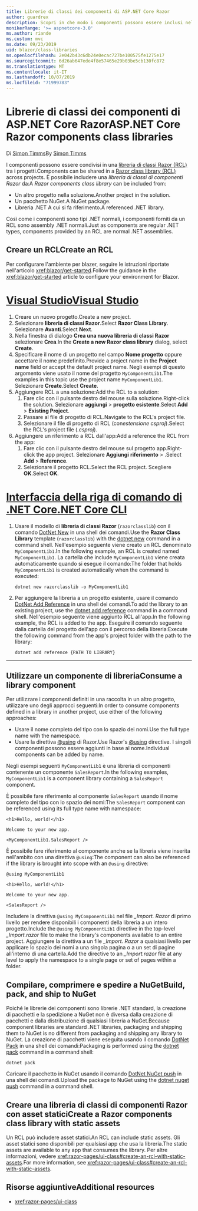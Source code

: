 ```yaml
---
title: Librerie di classi dei componenti di ASP.NET Core Razor
author: guardrex
description: Scopri in che modo i componenti possono essere inclusi nelle app blazer da una libreria di componenti esterna.
monikerRange: '>= aspnetcore-3.0'
ms.author: riande
ms.custom: mvc
ms.date: 09/23/2019
uid: blazor/class-libraries
ms.openlocfilehash: 2e042b43c6db24e0ecac727be100575fe1275e17
ms.sourcegitcommit: 6d26ab647ede4f8e57465e29b03be5cb130fc872
ms.translationtype: MT
ms.contentlocale: it-IT
ms.lasthandoff: 10/07/2019
ms.locfileid: "71999783"
---
```

# <a name="aspnet-core-razor-components-class-libraries"></a><span data-ttu-id="45b01-103">Librerie di classi dei componenti di ASP.NET Core Razor</span><span class="sxs-lookup"><span data-stu-id="45b01-103">ASP.NET Core Razor components class libraries</span></span>

<span data-ttu-id="45b01-104">Di [Simon Timms](https://github.com/stimms)</span><span class="sxs-lookup"><span data-stu-id="45b01-104">By [Simon Timms](https://github.com/stimms)</span></span>

<span data-ttu-id="45b01-105">I componenti possono essere condivisi in una [libreria di classi Razor (RCL)](xref:razor-pages/ui-class) tra i progetti.</span><span class="sxs-lookup"><span data-stu-id="45b01-105">Components can be shared in a [Razor class library (RCL)](xref:razor-pages/ui-class) across projects.</span></span> <span data-ttu-id="45b01-106">È possibile includere una *libreria di classi di componenti Razor* da:</span><span class="sxs-lookup"><span data-stu-id="45b01-106">A *Razor components class library* can be included from:</span></span>

* <span data-ttu-id="45b01-107">Un altro progetto nella soluzione.</span><span class="sxs-lookup"><span data-stu-id="45b01-107">Another project in the solution.</span></span>
* <span data-ttu-id="45b01-108">Un pacchetto NuGet.</span><span class="sxs-lookup"><span data-stu-id="45b01-108">A NuGet package.</span></span>
* <span data-ttu-id="45b01-109">Libreria .NET A cui si fa riferimento.</span><span class="sxs-lookup"><span data-stu-id="45b01-109">A referenced .NET library.</span></span>

<span data-ttu-id="45b01-110">Così come i componenti sono tipi .NET normali, i componenti forniti da un RCL sono assembly .NET normali.</span><span class="sxs-lookup"><span data-stu-id="45b01-110">Just as components are regular .NET types, components provided by an RCL are normal .NET assemblies.</span></span>

## <a name="create-an-rcl"></a><span data-ttu-id="45b01-111">Creare un RCL</span><span class="sxs-lookup"><span data-stu-id="45b01-111">Create an RCL</span></span>

<span data-ttu-id="45b01-112">Per configurare l'ambiente per blazer, seguire le istruzioni riportate nell'articolo <xref:blazor/get-started>.</span><span class="sxs-lookup"><span data-stu-id="45b01-112">Follow the guidance in the <xref:blazor/get-started> article to configure your environment for Blazor.</span></span>

# <a name="visual-studiotabvisual-studio"></a>[<span data-ttu-id="45b01-113">Visual Studio</span><span class="sxs-lookup"><span data-stu-id="45b01-113">Visual Studio</span></span>](#tab/visual-studio)

1. <span data-ttu-id="45b01-114">Creare un nuovo progetto.</span><span class="sxs-lookup"><span data-stu-id="45b01-114">Create a new project.</span></span>
1. <span data-ttu-id="45b01-115">Selezionare **libreria di classi Razor**.</span><span class="sxs-lookup"><span data-stu-id="45b01-115">Select **Razor Class Library**.</span></span> <span data-ttu-id="45b01-116">Selezionare **Avanti**.</span><span class="sxs-lookup"><span data-stu-id="45b01-116">Select **Next**.</span></span>
1. <span data-ttu-id="45b01-117">Nella finestra di dialogo **Crea una nuova libreria di classi Razor** selezionare **Crea**.</span><span class="sxs-lookup"><span data-stu-id="45b01-117">In the **Create a new Razor class library** dialog, select **Create**.</span></span>
1. <span data-ttu-id="45b01-118">Specificare il nome di un progetto nel campo **Nome progetto** oppure accettare il nome predefinito.</span><span class="sxs-lookup"><span data-stu-id="45b01-118">Provide a project name in the **Project name** field or accept the default project name.</span></span> <span data-ttu-id="45b01-119">Negli esempi di questo argomento viene usato il nome del progetto `MyComponentLib1`.</span><span class="sxs-lookup"><span data-stu-id="45b01-119">The examples in this topic use the project name `MyComponentLib1`.</span></span> <span data-ttu-id="45b01-120">Selezionare **Create**.</span><span class="sxs-lookup"><span data-stu-id="45b01-120">Select **Create**.</span></span>
1. <span data-ttu-id="45b01-121">Aggiungere RCL a una soluzione:</span><span class="sxs-lookup"><span data-stu-id="45b01-121">Add the RCL to a solution:</span></span>
   1. <span data-ttu-id="45b01-122">Fare clic con il pulsante destro del mouse sulla soluzione.</span><span class="sxs-lookup"><span data-stu-id="45b01-122">Right-click the solution.</span></span> <span data-ttu-id="45b01-123">Selezionare **aggiungi** > **progetto esistente**.</span><span class="sxs-lookup"><span data-stu-id="45b01-123">Select **Add** > **Existing Project**.</span></span>
   1. <span data-ttu-id="45b01-124">Passare al file di progetto di RCL.</span><span class="sxs-lookup"><span data-stu-id="45b01-124">Navigate to the RCL's project file.</span></span>
   1. <span data-ttu-id="45b01-125">Selezionare il file di progetto di RCL (con*estensione csproj*).</span><span class="sxs-lookup"><span data-stu-id="45b01-125">Select the RCL's project file (*.csproj*).</span></span>
1. <span data-ttu-id="45b01-126">Aggiungere un riferimento a RCL dall'app:</span><span class="sxs-lookup"><span data-stu-id="45b01-126">Add a reference the RCL from the app:</span></span>
   1. <span data-ttu-id="45b01-127">Fare clic con il pulsante destro del mouse sul progetto app.</span><span class="sxs-lookup"><span data-stu-id="45b01-127">Right-click the app project.</span></span> <span data-ttu-id="45b01-128">Selezionare **Aggiungi** **riferimento** > .</span><span class="sxs-lookup"><span data-stu-id="45b01-128">Select **Add** > **Reference**.</span></span>
   1. <span data-ttu-id="45b01-129">Selezionare il progetto RCL.</span><span class="sxs-lookup"><span data-stu-id="45b01-129">Select the RCL project.</span></span> <span data-ttu-id="45b01-130">Scegliere **OK**.</span><span class="sxs-lookup"><span data-stu-id="45b01-130">Select **OK**.</span></span>

# <a name="net-core-clitabnetcore-cli"></a>[<span data-ttu-id="45b01-131">Interfaccia della riga di comando di .NET Core</span><span class="sxs-lookup"><span data-stu-id="45b01-131">.NET Core CLI</span></span>](#tab/netcore-cli)

1. <span data-ttu-id="45b01-132">Usare il modello di **libreria di classi Razor** (`razorclasslib`) con il comando [DotNet New](/dotnet/core/tools/dotnet-new) in una shell dei comandi.</span><span class="sxs-lookup"><span data-stu-id="45b01-132">Use the **Razor Class Library** template (`razorclasslib`) with the [dotnet new](/dotnet/core/tools/dotnet-new) command in a command shell.</span></span> <span data-ttu-id="45b01-133">Nell'esempio seguente viene creato un RCL denominato `MyComponentLib1`.</span><span class="sxs-lookup"><span data-stu-id="45b01-133">In the following example, an RCL is created named `MyComponentLib1`.</span></span> <span data-ttu-id="45b01-134">La cartella che include `MyComponentLib1` viene creata automaticamente quando si esegue il comando:</span><span class="sxs-lookup"><span data-stu-id="45b01-134">The folder that holds `MyComponentLib1` is created automatically when the command is executed:</span></span>

   ```dotnetcli
   dotnet new razorclasslib -o MyComponentLib1
   ```

1. <span data-ttu-id="45b01-135">Per aggiungere la libreria a un progetto esistente, usare il comando [DotNet Add Reference](/dotnet/core/tools/dotnet-add-reference) in una shell dei comandi.</span><span class="sxs-lookup"><span data-stu-id="45b01-135">To add the library to an existing project, use the [dotnet add reference](/dotnet/core/tools/dotnet-add-reference) command in a command shell.</span></span> <span data-ttu-id="45b01-136">Nell'esempio seguente viene aggiunto RCL all'app.</span><span class="sxs-lookup"><span data-stu-id="45b01-136">In the following example, the RCL is added to the app.</span></span> <span data-ttu-id="45b01-137">Eseguire il comando seguente dalla cartella del progetto dell'app con il percorso della libreria:</span><span class="sxs-lookup"><span data-stu-id="45b01-137">Execute the following command from the app's project folder with the path to the library:</span></span>

   ```dotnetcli
   dotnet add reference {PATH TO LIBRARY}
   ```

---

## <a name="consume-a-library-component"></a><span data-ttu-id="45b01-138">Utilizzare un componente di libreria</span><span class="sxs-lookup"><span data-stu-id="45b01-138">Consume a library component</span></span>

<span data-ttu-id="45b01-139">Per utilizzare i componenti definiti in una raccolta in un altro progetto, utilizzare uno degli approcci seguenti:</span><span class="sxs-lookup"><span data-stu-id="45b01-139">In order to consume components defined in a library in another project, use either of the following approaches:</span></span>

* <span data-ttu-id="45b01-140">Usare il nome completo del tipo con lo spazio dei nomi.</span><span class="sxs-lookup"><span data-stu-id="45b01-140">Use the full type name with the namespace.</span></span>
* <span data-ttu-id="45b01-141">Usare la direttiva [\@using](xref:mvc/views/razor#using) di Razor.</span><span class="sxs-lookup"><span data-stu-id="45b01-141">Use Razor's [\@using](xref:mvc/views/razor#using) directive.</span></span> <span data-ttu-id="45b01-142">I singoli componenti possono essere aggiunti in base al nome.</span><span class="sxs-lookup"><span data-stu-id="45b01-142">Individual components can be added by name.</span></span>

<span data-ttu-id="45b01-143">Negli esempi seguenti `MyComponentLib1` è una libreria di componenti contenente un componente `SalesReport`.</span><span class="sxs-lookup"><span data-stu-id="45b01-143">In the following examples, `MyComponentLib1` is a component library containing a `SalesReport` component.</span></span>

<span data-ttu-id="45b01-144">È possibile fare riferimento al componente `SalesReport` usando il nome completo del tipo con lo spazio dei nomi:</span><span class="sxs-lookup"><span data-stu-id="45b01-144">The `SalesReport` component can be referenced using its full type name with namespace:</span></span>

```cshtml
<h1>Hello, world!</h1>

Welcome to your new app.

<MyComponentLib1.SalesReport />
```

<span data-ttu-id="45b01-145">È possibile fare riferimento al componente anche se la libreria viene inserita nell'ambito con una direttiva `@using`:</span><span class="sxs-lookup"><span data-stu-id="45b01-145">The component can also be referenced if the library is brought into scope with an `@using` directive:</span></span>

```cshtml
@using MyComponentLib1

<h1>Hello, world!</h1>

Welcome to your new app.

<SalesReport />
```

<span data-ttu-id="45b01-146">Includere la direttiva `@using MyComponentLib1` nel file *_Import. Razor* di primo livello per rendere disponibili i componenti della libreria a un intero progetto.</span><span class="sxs-lookup"><span data-stu-id="45b01-146">Include the `@using MyComponentLib1` directive in the top-level *_Import.razor* file to make the library's components available to an entire project.</span></span> <span data-ttu-id="45b01-147">Aggiungere la direttiva a un file *_Import. Razor* a qualsiasi livello per applicare lo spazio dei nomi a una singola pagina o a un set di pagine all'interno di una cartella.</span><span class="sxs-lookup"><span data-stu-id="45b01-147">Add the directive to an *_Import.razor* file at any level to apply the namespace to a single page or set of pages within a folder.</span></span>

## <a name="build-pack-and-ship-to-nuget"></a><span data-ttu-id="45b01-148">Compilare, comprimere e spedire a NuGet</span><span class="sxs-lookup"><span data-stu-id="45b01-148">Build, pack, and ship to NuGet</span></span>

<span data-ttu-id="45b01-149">Poiché le librerie dei componenti sono librerie .NET standard, la creazione di pacchetti e la spedizione a NuGet non è diversa dalla creazione di pacchetti e dalla distribuzione di qualsiasi libreria a NuGet.</span><span class="sxs-lookup"><span data-stu-id="45b01-149">Because component libraries are standard .NET libraries, packaging and shipping them to NuGet is no different from packaging and shipping any library to NuGet.</span></span> <span data-ttu-id="45b01-150">La creazione di pacchetti viene eseguita usando il comando [DotNet Pack](/dotnet/core/tools/dotnet-pack) in una shell dei comandi:</span><span class="sxs-lookup"><span data-stu-id="45b01-150">Packaging is performed using the [dotnet pack](/dotnet/core/tools/dotnet-pack) command in a command shell:</span></span>

```dotnetcli
dotnet pack
```

<span data-ttu-id="45b01-151">Caricare il pacchetto in NuGet usando il comando [DotNet NuGet push](/dotnet/core/tools/dotnet-nuget-push) in una shell dei comandi.</span><span class="sxs-lookup"><span data-stu-id="45b01-151">Upload the package to NuGet using the [dotnet nuget push](/dotnet/core/tools/dotnet-nuget-push) command in a command shell.</span></span>

## <a name="create-a-razor-components-class-library-with-static-assets"></a><span data-ttu-id="45b01-152">Creare una libreria di classi di componenti Razor con asset statici</span><span class="sxs-lookup"><span data-stu-id="45b01-152">Create a Razor components class library with static assets</span></span>

<span data-ttu-id="45b01-153">Un RCL può includere asset statici.</span><span class="sxs-lookup"><span data-stu-id="45b01-153">An RCL can include static assets.</span></span> <span data-ttu-id="45b01-154">Gli asset statici sono disponibili per qualsiasi app che usa la libreria.</span><span class="sxs-lookup"><span data-stu-id="45b01-154">The static assets are available to any app that consumes the library.</span></span> <span data-ttu-id="45b01-155">Per altre informazioni, vedere <xref:razor-pages/ui-class#create-an-rcl-with-static-assets>.</span><span class="sxs-lookup"><span data-stu-id="45b01-155">For more information, see <xref:razor-pages/ui-class#create-an-rcl-with-static-assets>.</span></span>

## <a name="additional-resources"></a><span data-ttu-id="45b01-156">Risorse aggiuntive</span><span class="sxs-lookup"><span data-stu-id="45b01-156">Additional resources</span></span>

* <xref:razor-pages/ui-class>
